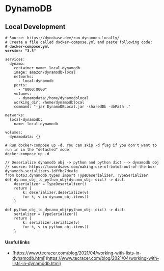 # DynamoDB

## Local Development

<pre class="language-python"><code class="lang-python"># Source: https://dynobase.dev/run-dynamodb-locally/
# Create a file called docker-compose.yml and paste following code:
<strong># docker-compose.yml
</strong><strong>version: "3.5"
</strong>
services:
  dynamo:
    container_name: local-dynamodb
    image: amazon/dynamodb-local
    networks:
      - local-dynamodb
    ports:
      - "8000:8000"
    volumes:
      - dynamodata:/home/dynamodblocal
    working_dir: /home/dynamodblocal
    command: "-jar DynamoDBLocal.jar -sharedDb -dbPath ."

networks:
  local-dynamodb:
    name: local-dynamodb

volumes:
  dynamodata: {}

# Run docker-compose up -d. You can skip -d flag if you don't want to run in in the "detached" mode.
docker-compose up -d
</code></pre>

```
// Deserialize dynamodb obj -> python and python dict --> dynamodb obj
// source: https://towardsaws.com/making-use-of-boto3-out-of-the-box-dynamodb-serializers-1dffbc7deafe
from boto3.dynamodb.types import TypeDeserializer, TypeSerializer
def dynamo_obj_to_python_obj(dynamo_obj: dict) -> dict:
    deserializer = TypeDeserializer()
    return {
        k: deserializer.deserialize(v) 
        for k, v in dynamo_obj.items()
    }  
  
def python_obj_to_dynamo_obj(python_obj: dict) -> dict:
    serializer = TypeSerializer()
    return {
        k: serializer.serialize(v)
        for k, v in python_obj.items()
    }
```

#### Useful links

* [https://www.tecracer.com/blog/2021/04/working-with-lists-in-dynamodb.html](https://www.tecracer.com/blog/2021/04/working-with-lists-in-dynamodb.html)
